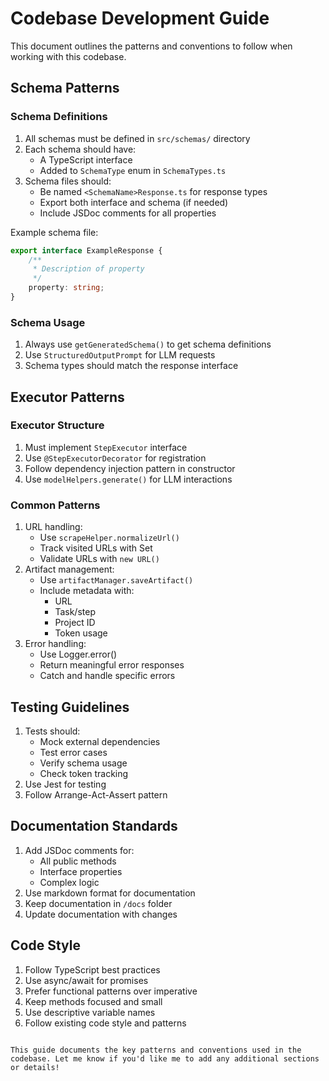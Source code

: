 # Codebase Development Guide

This document outlines the patterns and conventions to follow when working with this codebase.

## Schema Patterns

### Schema Definitions


1. All schemas must be defined in `src/schemas/` directory
2. Each schema should have:
   * A TypeScript interface
   * Added to `SchemaType` enum in `SchemaTypes.ts`
3. Schema files should:
   * Be named `<SchemaName>Response.ts` for response types
   * Export both interface and schema (if needed)
   * Include JSDoc comments for all properties

Example schema file:

```typescript
export interface ExampleResponse {
    /**
     * Description of property
     */
    property: string;
}
```

### Schema Usage


1. Always use `getGeneratedSchema()` to get schema definitions
2. Use `StructuredOutputPrompt` for LLM requests
3. Schema types should match the response interface

## Executor Patterns

### Executor Structure


1. Must implement `StepExecutor` interface
2. Use `@StepExecutorDecorator` for registration
3. Follow dependency injection pattern in constructor
4. Use `modelHelpers.generate()` for LLM interactions

### Common Patterns


1. URL handling:
   * Use `scrapeHelper.normalizeUrl()`
   * Track visited URLs with Set
   * Validate URLs with `new URL()`
2. Artifact management:
   * Use `artifactManager.saveArtifact()`
   * Include metadata with:
     * URL
     * Task/step
     * Project ID
     * Token usage
3. Error handling:
   * Use Logger.error()
   * Return meaningful error responses
   * Catch and handle specific errors

## Testing Guidelines


1. Tests should:
   * Mock external dependencies
   * Test error cases
   * Verify schema usage
   * Check token tracking
2. Use Jest for testing
3. Follow Arrange-Act-Assert pattern

## Documentation Standards


1. Add JSDoc comments for:
   * All public methods
   * Interface properties
   * Complex logic
2. Use markdown format for documentation
3. Keep documentation in `/docs` folder
4. Update documentation with changes

## Code Style


1. Follow TypeScript best practices
2. Use async/await for promises
3. Prefer functional patterns over imperative
4. Keep methods focused and small
5. Use descriptive variable names
6. Follow existing code style and patterns

```

This guide documents the key patterns and conventions used in the codebase. Let me know if you'd like me to add any additional sections or details!
```


